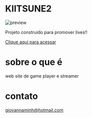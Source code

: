 # KIITSUNE2

![preview](./.github/preview.png)

Projeto construído para promover lives!!

[Clique aqui para acessar](https://kiisune.github.io/KIITSUNE2/)

# sobre o que é 

web site de game player e streamer 

# contato
 
 giovannaminh@hotmail.com